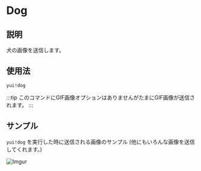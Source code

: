 # Dog

## 説明

犬の画像を送信します。

## 使用法

`yui!dog`

:::tip
このコマンドにGIF画像オプションはありませんがたまにGIF画像が送信されます。
:::

## サンプル

`yui!dog` を実行した時に送信される画像のサンプル (他にもいろんな画像を送信してくれます。)

![Imgur](https://i.imgur.com/9gVn5XJ.png)
